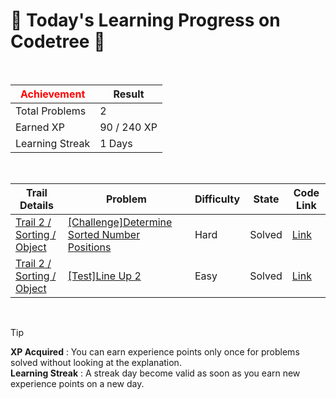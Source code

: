# 🌲 Today's Learning Progress on Codetree 🌲

<br />

| <span style="color:red;display:block;text-align:center;"> **Achievement**</span> | Result |
|---|---|
|Total Problems| 2 |
| Earned XP | 90 / 240 XP |
| Learning Streak | 1 Days |

<br />

|Trail Details|Problem|Difficulty|State|Code Link|
|---|---|---|---|---|
|[Trail 2 / Sorting / Object](https://www.codetree.ai/trail-info/novice-mid/)|[[Challenge]Determine Sorted Number Positions](https://www.codetree.ai/trails/complete/curated-cards/challenge-indices-of-sorted-array/)|Hard|Solved|[Link](https://github.com/linuschoudhury/codetree/blob/main/250617/%EC%A0%95%EB%A0%AC%EB%90%9C%20%EC%88%98%20%EC%9C%84%EC%B9%98%20%EC%95%8C%EC%95%84%EB%82%B4%EA%B8%B0/indices-of-sorted-array.py)|
|[Trail 2 / Sorting / Object](https://www.codetree.ai/trail-info/novice-mid/)|[[Test]Line Up 2](https://www.codetree.ai/trails/complete/curated-cards/test-line-up-students-2/)|Easy|Solved|[Link](https://github.com/linuschoudhury/codetree/blob/main/250617/%EC%A4%84%20%EC%84%B8%EC%9A%B0%EA%B8%B0%202/line-up-students-2.py)|


<br />

> [!TIP]
> **XP Acquired** : You can earn experience points only once for problems solved without looking at the explanation.  
> **Learning Streak** : A streak day become valid as soon as you earn new experience points on a new day.

